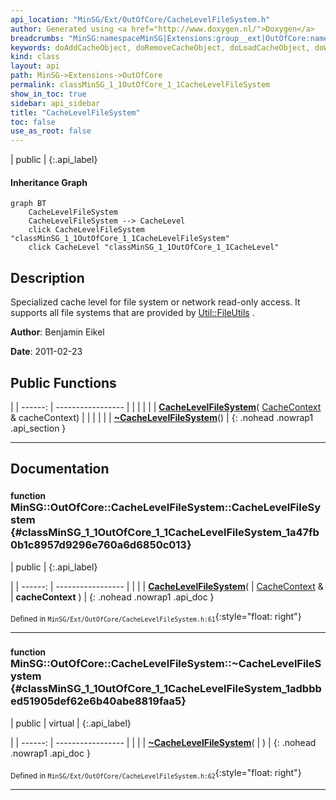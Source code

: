 ```yaml
---
api_location: "MinSG/Ext/OutOfCore/CacheLevelFileSystem.h"
author: Generated using <a href="http://www.doxygen.nl/">Doxygen</a>
breadcrumbs: "MinSG:namespaceMinSG|Extensions:group__ext|OutOfCore:namespaceMinSG_1_1OutOfCore"
keywords: doAddCacheObject, doRemoveCacheObject, doLoadCacheObject, doWork, getCacheObjectSize, CacheLevelFileSystem, ~CacheLevelFileSystem
kind: class
layout: api
path: MinSG->Extensions->OutOfCore
permalink: classMinSG_1_1OutOfCore_1_1CacheLevelFileSystem
show_in_toc: true
sidebar: api_sidebar
title: "CacheLevelFileSystem"
toc: false
use_as_root: false
---
```


| public |
{:.api_label}

#### Inheritance Graph

```mermaid
graph BT
	CacheLevelFileSystem
	CacheLevelFileSystem --> CacheLevel
	click CacheLevelFileSystem "classMinSG_1_1OutOfCore_1_1CacheLevelFileSystem"
	click CacheLevel "classMinSG_1_1OutOfCore_1_1CacheLevel"
```

## Description



Specialized cache level for file system or network read-only access. It supports all file systems that are provided by [Util::FileUtils](structUtil_1_1FileUtils) .



**Author**: Benjamin Eikel



**Date**: 2011-02-23





## Public Functions

|
| ------: | ----------------- |
|  | |
|  | **[CacheLevelFileSystem](#classMinSG_1_1OutOfCore_1_1CacheLevelFileSystem_1a47fb0b1c8957d9296e760a6d6850c013)**( [CacheContext](classMinSG_1_1OutOfCore_1_1CacheContext) & cacheContext) |
|  | |
|  | **[~CacheLevelFileSystem](#classMinSG_1_1OutOfCore_1_1CacheLevelFileSystem_1adbbbed51905def62e6b40abe8819faa5)**() |
{: .nohead .nowrap1 .api_section }


-------------------------------------------------------------------

## Documentation

### <small>function</small><br/> MinSG::OutOfCore::CacheLevelFileSystem::CacheLevelFileSystem {#classMinSG_1_1OutOfCore_1_1CacheLevelFileSystem_1a47fb0b1c8957d9296e760a6d6850c013}

| public |
{:.api_label}

|
| ------: | ----------------- |
|  |
|  **[CacheLevelFileSystem](#classMinSG_1_1OutOfCore_1_1CacheLevelFileSystem_1a47fb0b1c8957d9296e760a6d6850c013)**( |  [CacheContext](classMinSG_1_1OutOfCore_1_1CacheContext) & | **cacheContext** ) |
{: .nohead .nowrap1 .api_doc }





<sub>Defined in `MinSG/Ext/OutOfCore/CacheLevelFileSystem.h:61`</sub>{:style="float: right"}

-------------------------------------------------------------------

### <small>function</small><br/> MinSG::OutOfCore::CacheLevelFileSystem::~CacheLevelFileSystem {#classMinSG_1_1OutOfCore_1_1CacheLevelFileSystem_1adbbbed51905def62e6b40abe8819faa5}

| public | virtual |
{:.api_label}

|
| ------: | ----------------- |
|  |
|  **[~CacheLevelFileSystem](#classMinSG_1_1OutOfCore_1_1CacheLevelFileSystem_1adbbbed51905def62e6b40abe8819faa5)**( |  ) |
{: .nohead .nowrap1 .api_doc }





<sub>Defined in `MinSG/Ext/OutOfCore/CacheLevelFileSystem.h:62`</sub>{:style="float: right"}

-------------------------------------------------------------------

